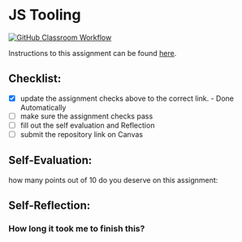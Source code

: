 JS Tooling
===================================
[![GitHub Classroom Workflow](https://github.com/ackthackn/Tooling-Lab/actions/workflows/classroom.yml/badge.svg)](https://github.com/ackthackn/Tooling-Lab/actions/workflows/classroom.yml)

Instructions to this assignment can be found [here](https://reedws.github.io/IT3049C/coursework/labs/tooling/).

## Checklist:
- [x] update the assignment checks above to the correct link. - Done Automatically
- [ ] make sure the assignment checks pass
- [ ] fill out the self evaluation and Reflection
- [ ] submit the repository link on Canvas

## Self-Evaluation: 
how many points out of 10 do you deserve on this assignment: 

## Self-Reflection:


### How long it took me to finish this?
